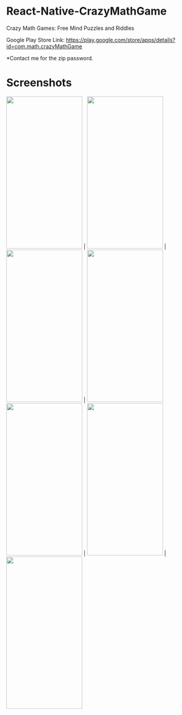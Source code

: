 # React-Native-CrazyMathGame
Crazy Math Games: Free Mind Puzzles and Riddles

Google Play Store Link:
https://play.google.com/store/apps/details?id=com.math.crazyMathGame

*Contact me for the zip password.



# Screenshots

<img src="https://github.com/thgeorge-se/React-Native-CrazyMathGame/blob/master/Screenshots/Screenshot%201.png" width="200" height="400" /> |
<img src="https://github.com/thgeorge-se/React-Native-CrazyMathGame/blob/master/Screenshots/Screenshot%202.png" width="200" height="400" /> |
<img src="https://github.com/thgeorge-se/React-Native-CrazyMathGame/blob/master/Screenshots/Screenshot%203.png" width="200" height="400" /> |
<img src="https://github.com/thgeorge-se/React-Native-CrazyMathGame/blob/master/Screenshots/Screenshot%204.png" width="200" height="400" /> 
<img src="https://github.com/thgeorge-se/React-Native-CrazyMathGame/blob/master/Screenshots/Screenshot%205.png" width="200" height="400" /> |
<img src="https://github.com/thgeorge-se/React-Native-CrazyMathGame/blob/master/Screenshots/Screenshot%206.png" width="200" height="400" /> |
<img src="https://github.com/thgeorge-se/React-Native-CrazyMathGame/blob/master/Screenshots/Screenshot%207.png" width="200" height="400" />

